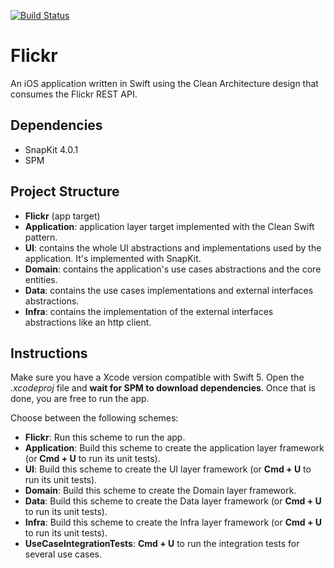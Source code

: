 [![Build Status](https://app.bitrise.io/app/50ed3fca4f008ead/status.svg?token=Iir84igk0uoP-kjtCrurDA)](https://app.bitrise.io/app/50ed3fca4f008ead)

# Flickr
An iOS application written in Swift using the Clean Architecture design that consumes the Flickr REST API.

## Dependencies
- SnapKit 4.0.1
- SPM

## Project Structure

- **Flickr** (app target)
- **Application**: application layer target implemented with the Clean Swift pattern.
- **UI**: contains the whole UI abstractions and implementations used by the application. It's implemented with SnapKit.
- **Domain**: contains the application's use cases abstractions and the core entities.
- **Data**: contains the use cases implementations and external interfaces abstractions.
- **Infra**: contains the implementation of the external interfaces abstractions like an http client.

## Instructions

Make sure you have a Xcode version compatible with Swift 5. Open the *.xcodeproj* file and **wait for SPM to download dependencies**. 
Once that is done, you are free to run the app.

Choose between the following schemes:
- **Flickr**: Run this scheme to run the app.
- **Application**: Build this scheme to create the application layer framework (or **Cmd + U** to run its unit tests).
- **UI**: Build this scheme to create the UI layer framework (or **Cmd + U** to run its unit tests).
- **Domain**: Build this scheme to create the Domain layer framework.
- **Data**: Build this scheme to create the Data layer framework (or **Cmd + U** to run its unit tests).
- **Infra**: Build this scheme to create the Infra layer framework (or **Cmd + U** to run its unit tests).
- **UseCaseIntegrationTests**: **Cmd + U** to run the integration tests for several use cases.
